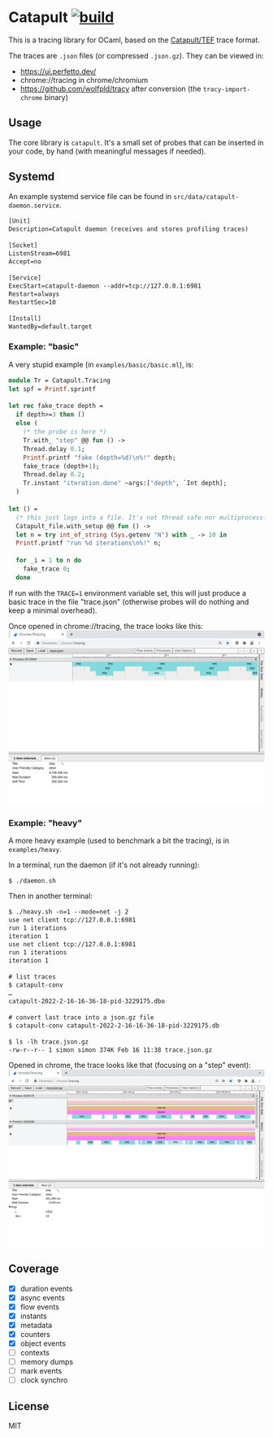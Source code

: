 # Catapult [![build](https://github.com/AestheticIntegration/catapult/actions/workflows/main.yml/badge.svg)](https://github.com/AestheticIntegration/catapult/actions/workflows/main.yml)

This is a tracing library for OCaml, based on the
[Catapult/TEF](https://docs.google.com/document/d/1CvAClvFfyA5R-PhYUmn5OOQtYMH4h6I0nSsKchNAySU/)
trace format.


The traces are `.json` files (or compressed `.json.gz`). They can be viewed in:
- https://ui.perfetto.dev/
- chrome://tracing in chrome/chromium
- https://github.com/wolfpld/tracy after conversion (the `tracy-import-chrome` binary)

## Usage

The core library is `catapult`. It's a small set of probes that can be
inserted in your code, by hand (with meaningful messages if needed).

## Systemd

An example systemd service file can be found in `src/data/catapult-daemon.service`.

```systemd
[Unit]
Description=Catapult daemon (receives and stores profiling traces)

[Socket]
ListenStream=6981
Accept=no

[Service]
ExecStart=catapult-daemon --addr=tcp://127.0.0.1:6981
Restart=always
RestartSec=10

[Install]
WantedBy=default.target
```

### Example: "basic"

A very stupid example (in `examples/basic/basic.ml`), is:

```ocaml
module Tr = Catapult.Tracing
let spf = Printf.sprintf

let rec fake_trace depth =
  if depth>=3 then ()
  else (
    (* the probe is here *)
    Tr.with_ "step" @@ fun () ->
    Thread.delay 0.1;
    Printf.printf "fake (depth=%d)\n%!" depth;
    fake_trace (depth+1);
    Thread.delay 0.2;
    Tr.instant "iteration.done" ~args:["depth", `Int depth];
  )

let () =
  (* this just logs into a file. It's not thread safe nor multiprocess-safe. *)
  Catapult_file.with_setup @@ fun () ->
  let n = try int_of_string (Sys.getenv "N") with _ -> 10 in
  Printf.printf "run %d iterations\n%!" n;

  for _i = 1 to n do
    fake_trace 0;
  done
```

If run with the `TRACE=1` environment variable set, this will just produce a
basic trace in the file "trace.json" (otherwise probes will do nothing and keep
a minimal overhead).

Once opened in chrome://tracing, the trace looks like this:
![viewer screenshot](media/viewer1.png)

### Example: "heavy"

A more heavy example (used to benchmark a bit the tracing), is in `examples/heavy`.

In a terminal, run the daemon (if it's not already running):

``` 
$ ./daemon.sh
```

Then in another terminal:

```
$ ./heavy.sh -n=1 --mode=net -j 2
use net client tcp://127.0.0.1:6981
run 1 iterations
iteration 1
use net client tcp://127.0.0.1:6981
run 1 iterations
iteration 1

# list traces
$ catapult-conv
…
catapult-2022-2-16-16-36-18-pid-3229175.dbo

# convert last trace into a json.gz file
$ catapult-conv catapult-2022-2-16-16-36-18-pid-3229175.db

$ ls -lh trace.json.gz 
-rw-r--r-- 1 simon simon 374K Feb 16 11:38 trace.json.gz
```

Opened in chrome, the trace looks like that (focusing on a "step" event):
![viewer screenshot](media/viewer2.png)

## Coverage

- [x] duration events
- [x] async events
- [x] flow events
- [x] instants
- [x] metadata
- [x] counters
- [x] object events
- [ ] contexts
- [ ] memory dumps
- [ ] mark events
- [ ] clock synchro

## License

MIT
